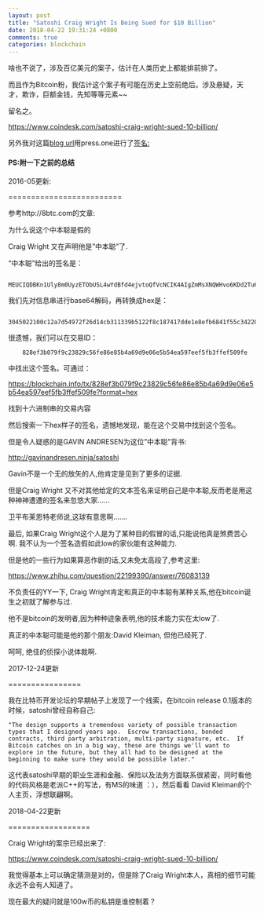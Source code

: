 ```yaml
---
layout: post
title: "Satoshi Craig Wright Is Being Sued for $10 Billion"
date: 2018-04-22 19:31:24 +0800
comments: true
categories: blockchain
---
```


啥也不说了，涉及百亿美元的案子，估计在人类历史上都能排前排了。

而且作为Bitcoin粉，我估计这个案子有可能在历史上空前绝后。涉及悬疑，天才，欺诈，巨额金钱，先知等等元素~~

留名之。


https://www.coindesk.com/satoshi-craig-wright-sued-10-billion/

另外我对这篇[blog url](http://happy123.me/blog/2018/04/22/satoshi-craig-wright-is-being-sued-for-10-dollars-billion/)用press.one进行了[签名:](http://press.one/file/v?s=0cd1af1ef6f50108c33827d0142c99a0a5753f092aa7e2c36be8309a7f60a798d5eafbb2e475c28773140820a1669e51b4071138a902e8298bc42a33911e7ed50&h=5e6cb71489b2e43988df214ce1bef1ba52d057ae90147fb2ae9cc7a146352f13&a=7e32e3deba87efcd35bc6d1ab355d85c50aa60bd&v=2&f=P1)

<!-- more -->

#### PS:附一下之前的总结

2016-05更新:

=========================

参考http://8btc.com的文章:

为什么说这个中本聪是假的



Craig Wright 又在声明他是”中本聪”了.

“中本聪”给出的签名是：

```
    MEUCIQDBKn1Uly8m0UyzETObUSL4wYdBfd4ejvtoQfVcNCIK4AIgZmMsXNQWHvo6KDd2Tu6euEl13VTC3ihl6XUlhcU+fM4=
```

我们先对信息串进行base64解码，再转换成hex是：

```
    3045022100c12a7d54972f26d14cb311339b5122f8c187417dde1e8efb6841f55c34220ae0022066632c5cd4161efa3a2837764eee9eb84975dd54c2de2865e9752585c53e7cce
```

很遗憾，我们可以在交易ID：


```
    828ef3b079f9c23829c56fe86e85b4a69d9e06e5b54ea597eef5fb3ffef509fe
```

中找出这个签名。可通过：

https://blockchain.info/tx/828ef3b079f9c23829c56fe86e85b4a69d9e06e5b54ea597eef5fb3ffef509fe?format=hex

找到十六进制串的交易内容

然后搜索一下hex样子的签名，遗憾地发现，能在这个交易中找到这个签名。





但是令人疑惑的是GAVIN ANDRESEN为这位”中本聪”背书:

http://gavinandresen.ninja/satoshi


Gavin不是一个无的放矢的人,他肯定是见到了更多的证据.


但是Craig Wright 又不对其他给定的文本签名来证明自己是中本聪,反而老是用这种神神遭遭的签名来忽悠大家……


卫平布莱恩特老师说,这球有意思啊…….


最后, 如果Craig Wright这个人是为了某种目的假冒的话,只能说他真是煞费苦心啊. 我不认为一个签名造假如此low的家伙能有这种能力.


但是他的一些行为如果算恶作剧的话,又未免太高段了,参考这里:

https://www.zhihu.com/question/22199390/answer/76083139


不负责任的YY一下, Craig Wright肯定和真正的中本聪有某种关系,他在bitcoin诞生之初就了解参与过.



他不是bitcoin的发明者,因为种种迹象表明,他的技术能力实在太low了.



真正的中本聪可能是他的那个朋友:David Kleiman, 但他已经死了.



呵呵, 绝佳的侦探小说体裁啊.



2017-12-24更新

================

我在比特币开发论坛的早期帖子上发现了一个线索，在bitcoin release 0.1版本的时候，satoshi曾经自称自己:


    "The design supports a tremendous variety of possible transaction types that I designed years ago.  Escrow transactions, bonded contracts, third party arbitration, multi-party signature, etc.  If Bitcoin catches on in a big way, these are things we'll want to explore in the future, but they all had to be designed at the beginning to make sure they would be possible later."


这代表satoshi早期的职业生涯和金融、保险以及法务方面联系很紧密，同时看他的代码风格是老派C++的写法，有MS的味道 ：），然后看看 David Kleiman的个人主页，浮想联翩啊。



2018-04-22更新

==================

Craig Wright的案宗已经出来了:


https://www.coindesk.com/satoshi-craig-wright-sued-10-billion/

我觉得基本上可以确定猜测是对的，但是除了Craig Wright本人，真相的细节可能永远不会有人知道了。

现在最大的疑问就是100w币的私钥是谁控制着？

